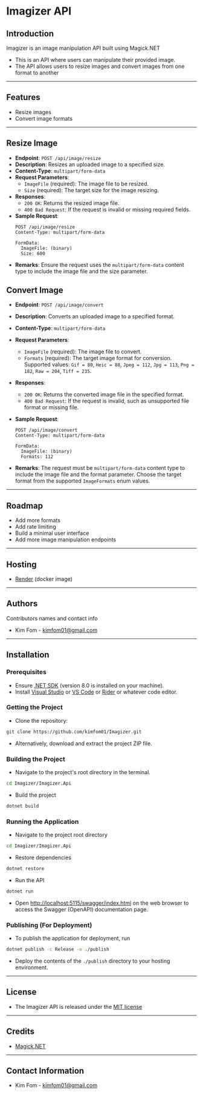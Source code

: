 # Imagizer API

## Introduction

Imagizer is an image manipulation API built using Magick.NET

- This is an API where users can manipulate their provided image.
- The API allows users to resize images and convert images from one format to another

---

## Features

- Resize images
- Convert image formats

[//]: # (---)

[//]: # ()
[//]: # (## Additional Notes)

[//]: # ()
[//]: # (- **Rate Limiting**: &#40;Include details about rate limiting, if applicable&#41;)

[//]: # (---)

[//]: # ()
[//]: # (## Demo)

[//]: # ()
[//]: # (- Include screenshots or a demo video to visually demonstrate your project.)

---

## Resize Image

- **Endpoint**: `POST /api/image/resize`
- **Description**: Resizes an uploaded image to a specified size.
- **Content-Type**: `multipart/form-data`
- **Request Parameters**:
    - `ImageFile` (required): The image file to be resized.
    - `Size` (required): The target size for the image resizing.
- **Responses**:
    - `200 OK`: Returns the resized image file.
    - `400 Bad Request`: If the request is invalid or missing required fields.
- **Sample Request**:
  ```plaintext
  POST /api/image/resize
  Content-Type: multipart/form-data

  FormData:
    ImageFile: (binary)
    Size: 600
  ```
- **Remarks**: Ensure the request uses the `multipart/form-data` content type to include the image file and the size
  parameter.

## Convert Image

- **Endpoint**: `POST /api/image/convert`
- **Description**: Converts an uploaded image to a specified format.
- **Content-Type**: `multipart/form-data`
- **Request Parameters**:
    - `ImageFile` (required): The image file to convert.
    - `Formats` (required): The target image format for conversion. Supported
      values: `Gif = 80`, `Heic = 88`, `Jpeg = 112`, `Jpg = 113`, `Png = 182`, `Raw = 204`, `Tiff = 235`.

- **Responses**:
    - `200 OK`: Returns the converted image file in the specified format.
    - `400 Bad Request`: If the request is invalid, such as unsupported file format or missing file.
- **Sample Request**:
  ```plaintext
  POST /api/image/convert
  Content-Type: multipart/form-data

  FormData:
    ImageFile: (binary)
    Formats: 112
  ```
- **Remarks**: The request must be `multipart/form-data` content type to include the image file and the format
  parameter. Choose the target format from the supported `ImageFormats` enum values.

---

## Roadmap

- Add more formats
- Add rate limiting
- Build a minimal user interface
- Add more image manipulation endpoints

---

## Hosting

- [Render](https://render.com/) (docker image)

---

## Authors

Contributors names and contact info

- Kim Fom - [kimfom01@gmail.com](mailto:kimfom01@gmail.com)

---

## Installation

### Prerequisites

- Ensure [.NET SDK](https://dotnet.microsoft.com/download) (version 8.0 is installed on your machine).
- Install [Visual Studio](https://visualstudio.microsoft.com/) or [VS Code](https://code.visualstudio.com/download)
  or [Rider](https://www.jetbrains.com/rider/) or whatever code editor.

### Getting the Project

- Clone the repository: 
```sh
git clone https://github.com/kimfom01/Imagizer.git
```
- Alternatively, download and extract the project ZIP file.

### Building the Project

- Navigate to the project's root directory in the terminal.
```sh
cd Imagizer/Imagizer.Api
```

- Build the project
```sh
dotnet build
````

### Running the Application

- Navigate to the project root directory

```sh
cd Imagizer/Imagizer.Api
```

- Restore dependencies

```sh
dotnet restore
```

- Run the API

```sh
dotnet run
```

- Open [http://localhost:5115/swagger/index.html](http://localhost:5115/swagger/index.html) on the web browser to access
  the Swagger (OpenAPI) documentation page.

### Publishing (For Deployment)

- To publish the application for deployment, run
```sh
dotnet publish -c Release -o ./publish
```

- Deploy the contents of the `./publish` directory to your hosting environment.

---

## License

- The Imagizer API is released under the [MIT license](https://github.com/kimfom01/Imagizer/blob/main/LICENSE)

---

## Credits

- [Magick.NET](https://github.com/dlemstra/Magick.NET)

---

## Contact Information

- Kim Fom - [kimfom01@gmail.com](mailto:kimfom01@gmail.com)

[//]: # "## Changelog"

[//]: # "- (Optional) Include a changelog file detailing the chronological changes made to the project."

[//]: #

[//]: # "## FAQs"

[//]: # "- (Optional) Frequently asked questions about the project."

